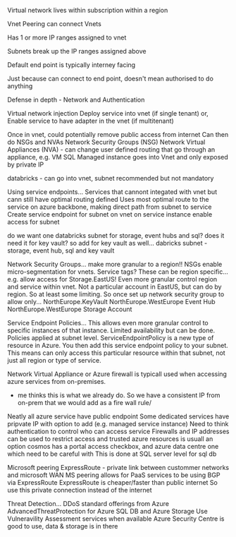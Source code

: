 
Virtual network lives within subscription within a region

Vnet Peering can connect Vnets

Has 1 or more IP ranges assigned to vnet

Subnets break up the IP ranges assigned above

Default end point is typically interney facing

Just because can connect to end point, doesn't mean authorised to do anything

Defense in depth - Network and Authentication



Virtual network injection
Deploy service into vnet (if single tenant)
or, Enable service to have adapter in the vnet (if multitenant)

Once in vnet, could potentially remove public access from internet
Can then do NSGs and NVAs
Network Security Groups (NSG)
Network Virtual Appliances (NVA) - can change user defined routing that go through an appliance, e.g. VM
SQL Managed instance goes into Vnet and only exposed by private IP

databricks - can go into vnet, subnet recommended but not mandatory

Using service endpoints...
Services that cannont integated with vnet but cann still have optimal routing defined
Uses most optimal route to the service on azure backbone,
making direct path from subnet to service
Create service endpoint for subnet on vnet
on service instance enable access for subnet

do we want one databricks subnet for storage, event hubs and sql?
does it need it for key vault? 
so add for key vault as well... 
dabricks subnet - storage, event hub, sql and key vault

Network Security Groups... make more granular to a region!!
NSGs enable micro-segmentation for vnets. 
Service tags? These can be region specific...
e.g. allow access for Storage.EastUS! 
Even more granular control region and service within vnet. 
Not a particular account in EastUS, but can do by region. 
So at least some limiting. 
So once set up network security group to allow only...
NorthEurope.KeyVault
NorthEurope.WestEurope Event Hub
NorthEurope.WestEurope Storage Account

Service Endpoint Policies...
This allows even more granular control to specific instances of 
that instance. Limited availability but can be done. 
Policies applied at subnet level. 
ServiceEndpointPolicy is a new type of resource in Azure.
You then add this service endpoint policy to your subnet. 
This means can only access this particular resource within that subnet, not just
all region or type of service. 

Network Virtual Appliance or Azure firewall is typicall used 
when accessing azure services from on-premises. 
- me thinks this is what we already do. 
So we have a consistent IP from on-prem that we would add
 as a fire wall rule/ 

Neatly all azure service have public endpoint
Some dedicated services have pripvate IP with option to add (e.g. managed service instance)
Need to think authentication to control who can access service
Firewalls and IP addresses can be used to restrict access
and trusted azure resources is usuall an option
cosmos has a portal access checkbox, and azure data centre one
which need to be careful with
This is done at SQL server level for sql db

Microsoft peering
ExpressRoute - private link between custommer networks and microsoft
WAN
MS peering allows for PaaS services to be using BGP via ExpressRoute
ExpressRoute is cheaper/faster than public internet
So use this private connection instead of the internet

Threat Detection...
DDoS standard offerings from Azure
AdvancedThreatProtection for Azure SQL DB and Azure Storage 
Use Vulneravility Assessment services when available
Azure Security Centre is good to use, data & storage is in there
















